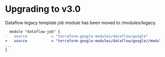 # Upgrading to v3.0
Dataflow legacy template job module has been moved to /modules/legacy.

```diff
  module "dataflow-job" {
-   source           = "terraform-google-modules/dataflow/google"
+   source           = "terraform-google-modules/dataflow/google//modules/legacy"
...
}
```
